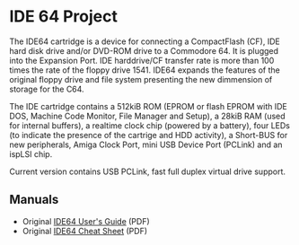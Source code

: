 # IDE 64 Project

The IDE64 cartridge is a device for connecting a CompactFlash (CF), IDE hard disk drive and/or DVD-ROM drive to a Commodore 64. It is plugged into the Expansion Port. IDE harddrive/CF transfer rate is more than 100 times the rate of the floppy drive 1541. IDE64 expands the features of the original floppy drive and file system presenting the new dimmension of storage for the C64.

The IDE cartridge contains a 512kiB ROM (EPROM or flash EPROM with IDE DOS, Machine Code Monitor, File Manager and Setup), a 28kiB RAM (used for internal buffers), a realtime clock chip (powered by a battery), four LEDs (to indicate the presence of the cartrige and HDD activity), a Short-BUS for new peripherals, Amiga Clock Port, mini USB Device Port (PCLink) and an ispLSI chip.

Current version contains USB PCLink, fast full duplex virtual drive support.

## Manuals
- Original [IDE64 User's Guide](ide64/IDE64_Users_Guide.pdf) (PDF)
- Original [IDE64 Cheat Sheet](ide64/IDE64_Cheat_Sheet.pdf) (PDF)